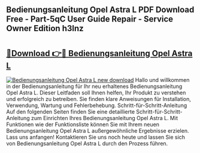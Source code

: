 ## Bedienungsanleitung Opel Astra L PDF Download Free - Part-5qC User Guide Repair - Service Owner Edition h3lnz

# <h2><a href="http://df2a68.blite.top/?on=Bedienungsanleitung+Opel+Astra+L">🔗Download 👉🔴 Bedienungsanleitung Opel Astra L</a></h2>

[![Bedienungsanleitung Opel Astra L new download](https://i.imgur.com/lujVjoI.png)](http://df2a68.blite.top/?on=Bedienungsanleitung+Opel+Astra+L)
Hallo und willkommen in der Bedienungsanleitung für Ihr neu erhaltenes Bedienungsanleitung Opel Astra L. Dieser Leitfaden soll Ihnen helfen, Ihr Produkt zu verstehen und erfolgreich zu betreiben. Sie finden klare Anweisungen für Installation, Verwendung, Wartung und Fehlerbehebung. Schritt-für-Schritt-Anleitung Auf den folgenden Seiten finden Sie eine detaillierte Schritt-für-Schritt-Anleitung zum Einrichten Ihres Bedienungsanleitung Opel Astra L. Mit Funktionen wie der Funktionsliste können Sie mit Ihrem neuen Bedienungsanleitung Opel Astra L außergewöhnliche Ergebnisse erzielen. Lass uns anfangen! Kontaktieren Sie uns noch heute und lassen Sie sich von Bedienungsanleitung Opel Astra L durch den Prozess führen.
